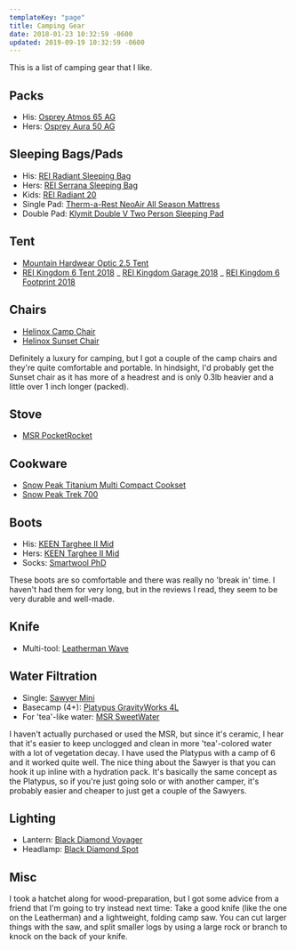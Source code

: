 ```yaml
---
templateKey: "page"
title: Camping Gear
date: 2018-01-23 10:32:59 -0600
updated: 2019-09-19 10:32:59 -0600
---
```


This is a list of camping gear that I like.

## Packs

- His: [Osprey Atmos 65 AG](https://amzn.com/B00MN17Y3A)
- Hers: [Osprey Aura 50 AG](https://amzn.com/B00PZKX2X2)

## Sleeping Bags/Pads

- His: [REI Radiant Sleeping Bag](https://www.rei.com/product/862474/rei-radiant-sleeping-bag)
- Hers: [REI Serrana Sleeping Bag](https://www.rei.com/product/862476/rei-serrana-sleeping-bag-womens)
- Kids: [REI Radiant 20](https://www.rei.com/product/129831)
- Single Pad: [Therm-a-Rest NeoAir All Season Mattress](https://amzn.com/B00G4V2AV6)
- Double Pad: [Klymit Double V Two Person Sleeping Pad](https://www.amazon.com/dp/B01N28PUYX/ref=cm_sw_r_cp_api_i_iQKyCbTB204G2)

## Tent

- [Mountain Hardwear Optic 2.5 Tent](https://www.rei.com/product/864138/mountain-hardwear-optic-25-tent)
- [REI Kingdom 6 Tent 2018](https://www.rei.com/product/894016/rei-co-op-kingdom-6-tent-2018)
  _ [REI Kingdom Garage 2018](https://www.rei.com/product/894018/rei-co-op-kingdom-garage-2018)
  _ [REI Kingdom 6 Footprint 2018](https://www.rei.com/product/827808)

## Chairs

- [Helinox Camp Chair](https://www.bigagnes.com/Products/Detail/Helinox/helinoxcampchair2016)
- [Helinox Sunset Chair](https://www.bigagnes.com/Products/Detail/Helinox/helinoxsunsetchair2016)

Definitely a luxury for camping, but I got a couple of the camp chairs and they're quite comfortable and portable. In hindsight, I'd probably get the Sunset chair as it has more of a headrest and is only 0.3lb heavier and a little over 1 inch longer (packed).

## Stove

- [MSR PocketRocket](https://www.amazon.com/dp/B01N5O7551/ref=cm_sw_em_r_mt_dp_U_wR9GDbVR2FJD5)

<!--
* [MSR Universal Canister Stand](https://www.amazon.com/gp/product/B00453UJMM/ref=ox_sc_act_title_3?smid=ATVPDKIKX0DER&psc=1)
* [Small Propane Tank/Lindal Valve Adapter](https://www.amazon.com/gp/product/B072QXKVJP/ref=ox_sc_act_title_4?smid=A1WHZ6YO81GOCU&psc=1)

* [Kovea Supalite Titanium Stove](https://amzn.com/B003EYTFE6)
* [Kovea LPG Adaptor](https://amzn.com/B00CFPISZW)

I got the MSR basically as a backup in case we couldn't get a fire going. It's really small and simple, but if I was buying again, I'd get the Kovea with the LPG adapter so I could use those green Coleman propane bottles in a pinch - they're more prevalent than the 'backpacking' propane canisters (the smaller, usually red/orange colored bottles). I haven't looked into it enough to know if you can use the LPG adapter on any camp stove, or if the stove needs to be built
differently to use the green Coleman bottles.
-->

## Cookware

- [Snow Peak Titanium Multi Compact Cookset](https://amzn.com/B0006OQC0M)
- [Snow Peak Trek 700](https://amzn.com/B000AR2N7Q)

## Boots

- His: [KEEN Targhee II Mid](https://amzn.com/B00RM22F84)
- Hers: [KEEN Targhee II Mid](https://amzn.com/B00ZG2T29W)
- Socks: [Smartwool PhD](https://amzn.com/B007P214YW)

These boots are so comfortable and there was really no 'break in' time. I haven't had them for very long, but in the reviews I read, they seem to be very durable and well-made.

## Knife

- Multi-tool: [Leatherman Wave](https://amzn.com/B0002H49BC)

## Water Filtration

- Single: [Sawyer Mini](https://amzn.com/B00MPH1M80)
- Basecamp (4+): [Platypus GravityWorks 4L](https://amzn.com/B00G4V4IVQ)
- For 'tea'-like water: [MSR SweetWater](https://amzn.com/B001BNPJK6)

I haven't actually purchased or used the MSR, but since it's ceramic, I hear that it's easier to keep unclogged and clean in more 'tea'-colored water with a lot of vegetation decay. I have used the Platypus with a camp of 6 and it worked quite well. The nice thing about the Sawyer is that you can hook it up inline with a hydration pack. It's basically the same concept as the Platypus, so if you're just going solo or with another camper, it's probably easier and cheaper to just get a couple of the Sawyers.

## Lighting

- Lantern: [Black Diamond Voyager](https://amzn.com/B00N3IAXXU)
- Headlamp: [Black Diamond Spot](https://amzn.com/B00FYK1PIC)

## Misc

I took a hatchet along for wood-preparation, but I got some advice from a friend that I'm going to try instead next time: Take a good knife (like the one on the Leatherman) and a lightweight, folding camp saw. You can cut larger things with the saw, and split smaller logs by using a large rock or branch to knock on the back of your knife.
